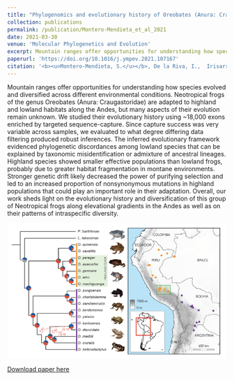 ```yaml
---
title: "Phylogenomics and evolutionary history of Oreobates (Anura: Craugastoridae) Neotropical frogs along elevational gradients"
collection: publications
permalink: /publication/Montero-Mendieta_et_al_2021
date: 2021-03-30
venue: 'Molecular Phylogenetics and Evolution'
excerpt: Mountain ranges offer opportunities for understanding how species evolved and diversified across different environmental conditions. Neotropical frogs of the genus Oreobates are adapted to highland and lowland habitats along the Andes, but many aspects of their evolution remain unknown. We studied their evolutionary history using ~18,000 exons enriched by targeted sequence-capture ...
paperurl: 'https://doi.org/10.1016/j.ympev.2021.107167'
citation: '<b><u>Montero-Mendieta, S.</u></b>, De la Riva, I.,  Irisarri, I., Leonard, J.A., Webster, M.T., Vilà, C. (2021). Phylogenomics and evolutionary history of Oreobates (Anura: Craugastoridae) Neotropical frogs along elevational gradients. <i>Molecular Phylogenetics and Evolution</i>, 161, 107167'
---
```

Mountain ranges offer opportunities for understanding how species evolved and diversified across different environmental conditions. Neotropical frogs of the genus Oreobates (Anura: Craugastoridae) are adapted to highland and lowland habitats along the Andes, but many aspects of their evolution remain unknown. We studied their evolutionary history using ~18,000 exons enriched by targeted sequence-capture. Since capture success was very variable across samples, we evaluated to what degree differing data filtering produced robust inferences. The inferred evolutionary framework evidenced phylogenetic discordances among lowland species that can be explained by taxonomic misidentification or admixture of ancestral lineages. Highland species showed smaller effective populations than lowland frogs, probably due to greater habitat fragmentation in montane environments. Stronger genetic drift likely decreased the power of purifying selection and led to an increased proportion of nonsynonymous mutations in highland populations that could play an important role in their adaptation. Overall, our work sheds light on the evolutionary history and diversification of this group of Neotropical frogs along elevational gradients in the Andes as well as on their patterns of intraspecific diversity.

![](/images/graphical_abstract_Montero-Mendieta_et_al_2021.png)

[Download paper here](https://santiagomonteromendieta.github.io/files/Montero-Mendieta_et_al_2021.pdf)
